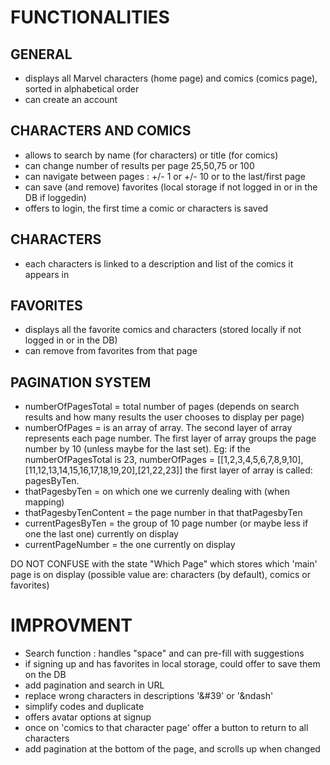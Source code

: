 # FUNCTIONALITIES

## GENERAL

- displays all Marvel characters (home page) and comics (comics page), sorted in alphabetical order
- can create an account

## CHARACTERS AND COMICS

- allows to search by name (for characters) or title (for comics)
- can change number of results per page 25,50,75 or 100
- can navigate between pages : +/- 1 or +/- 10 or to the last/first page
- can save (and remove) favorites (local storage if not logged in or in the DB if loggedin)
- offers to login, the first time a comic or characters is saved

## CHARACTERS

- each characters is linked to a description and list of the comics it appears in

## FAVORITES

- displays all the favorite comics and characters (stored locally if not logged in or in the DB)
- can remove from favorites from that page

## PAGINATION SYSTEM

- numberOfPagesTotal = total number of pages (depends on search results and how many results the user chooses to display per page)
- numberOfPages = is an array of array. The second layer of array represents each page number. The first layer of array groups the page number by 10 (unless maybe for the last set). Eg: if the numberOfPagesTotal is 23,
  numberOfPages = [[1,2,3,4,5,6,7,8,9,10],[11,12,13,14,15,16,17,18,19,20],[21,22,23]]
  the first layer of array is called: pagesByTen.
- thatPagesbyTen = on which one we currenly dealing with (when mapping)
- thatPagesbyTenContent = the page number in that thatPagesbyTen
- currentPagesByTen = the group of 10 page number (or maybe less if one the last one) currently on display
- currentPageNumber = the one currently on display

DO NOT CONFUSE with the state "Which Page" which stores which 'main' page is on display (possible value are: characters (by default), comics or favorites)

# IMPROVMENT

- Search function : handles "space" and can pre-fill with suggestions
- if signing up and has favorites in local storage, could offer to save them on the DB
- add pagination and search in URL
- replace wrong characters in descriptions '&#39' or '&ndash'
- simplify codes and duplicate
- offers avatar options at signup
- once on 'comics to that character page' offer a button to return to all characters
- add pagination at the bottom of the page, and scrolls up when changed
